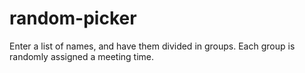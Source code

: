 # random-picker
Enter a list of names, and have them divided in groups. Each group is randomly assigned a meeting time.
